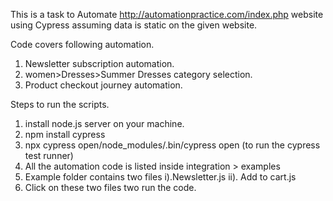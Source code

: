 This is a task to Automate http://automationpractice.com/index.php website using Cypress assuming data is static on the given website.

Code covers following automation.
  1. Newsletter subscription automation.
  2. women>Dresses>Summer Dresses category selection.
  3. Product checkout journey automation.


Steps to run the scripts.
  1. install node.js server on your machine.
  2. npm install cypress
  3. npx cypress open/node_modules/.bin/cypress open (to run the cypress test runner)
  4. All the automation code is listed inside integration > examples
  5. Example folder contains two files 
           i).Newsletter.js
           ii). Add to cart.js
  6. Click on these two files two run the code.
